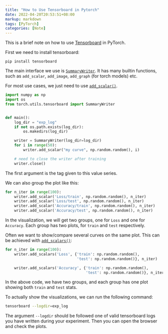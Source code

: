 ```yaml
---
title: "How to Use Tensorboard in Pytorch"
date: 2022-04-20T20:53:51+08:00
markup: markdown
tags: [PyTorch]
categories: [Note]
---
```


This is a brief note on how to use [Tensorboard](https://github.com/tensorflow/tensorboard) in PyTorch.

<!--more-->

First we need to install tensorboard:

```
pip install tensorboard
```

The main interface we use is [`SummaryWriter`](https://pytorch.org/docs/stable/tensorboard.html#torch.utils.tensorboard.writer.SummaryWriter).
It has many builtin functions, such as `add_scalar`, `add_image`,  `add_graph` (for torch models) etc.

For most use cases, we just need to use [`add_scalar()`](https://pytorch.org/docs/stable/tensorboard.html#torch.utils.tensorboard.writer.SummaryWriter.add_scalar).

```python
import numpy as np
import os
from torch.utils.tensorboard import SummaryWriter


def main():
    log_dir = "exp_log"
    if not os.path.exists(log_dir):
        os.makedirs(log_dir)

    writer = SummaryWriter(log_dir=log_dir)
    for i in range(50):
        writer.add_scalar("my curve", np.random.random(), i)

    # need to close the writer after training
    writer.close()
```

The first argument is the tag given to this value series.

We can also group the plot like this:

```python
for n_iter in range(100):
    writer.add_scalar('Loss/train', np.random.random(), n_iter)
    writer.add_scalar('Loss/test', np.random.random(), n_iter)
    writer.add_scalar('Accuracy/train', np.random.random(), n_iter)
    writer.add_scalar('Accuracy/test', np.random.random(), n_iter)
```

In the visualization, we will get two groups, one for `Loss` and one for `Accuracy`.
Each group has two plots, for `train` and `test` respectively.

Often we want to show/compare several curves on the same plot.
This can be achieved with [`add_scalars()`](https://pytorch.org/docs/stable/tensorboard.html#torch.utils.tensorboard.writer.SummaryWriter.add_scalars):


```python
for n_iter in range(100):
    writer.add_scalars('Loss', {'train': np.random.random(),
                                'test': np.random.random()}, n_iter)

    writer.add_scalars('Accuracy', {'train': np.random.random(),
                                    'test': np.random.random()}, n_iter)
```

In the above code, we have two groups, and each group has one plot showing both `train` and `test` stats.

To actually show the visualizations, we can run the following command:

```bash
tensorboard --logdir=exp_log
```

The argument `--logdir` should be followed one of valid tensorboard logs you have written during your experiment.
Then you can open the browser and check the plots.
